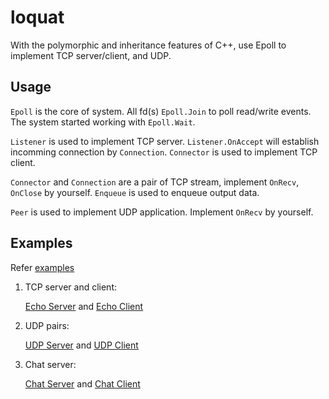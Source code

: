 # loquat
With the polymorphic and inheritance features of C++, use Epoll to implement TCP server/client, and UDP.

## Usage

`Epoll` is the core of system. All fd(s) `Epoll.Join` to poll read/write events. The system started working with `Epoll.Wait`.

`Listener` is used to implement TCP server. `Listener.OnAccept` will establish incomming connection by `Connection`. `Connector` is used to implement TCP client.

`Connector` and `Connection` are a pair of TCP stream, implement `OnRecv`, `OnClose` by yourself. `Enqueue` is used to enqueue output data.

`Peer` is used to implement UDP application. Implement `OnRecv` by yourself.

## Examples

Refer [examples](./examples/)

1. TCP server and client:

   [Echo Server](./examples/echo_server.cc) and [Echo Client](./examples/echo_client.cc)

2. UDP pairs:

   [UDP Server](./examples/peer_s.cc) and [UDP Client](./examples/pees_c.cc)

3. Chat server:

   [Chat Server](./examples/chat_server.cc) and [Chat Client](./examples/chat_client.cc)
